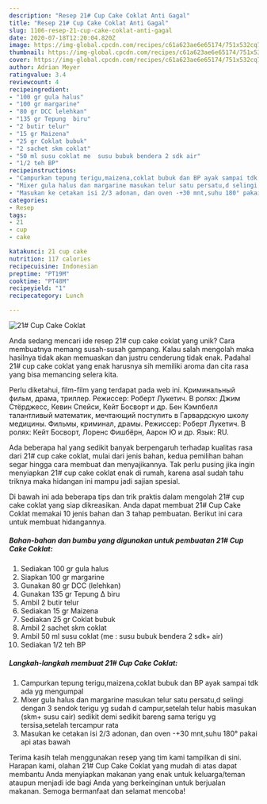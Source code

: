 ```yaml
---
description: "Resep 21# Cup Cake Coklat Anti Gagal"
title: "Resep 21# Cup Cake Coklat Anti Gagal"
slug: 1106-resep-21-cup-cake-coklat-anti-gagal
date: 2020-07-18T12:20:04.820Z
image: https://img-global.cpcdn.com/recipes/c61a623ae6e65174/751x532cq70/21-cup-cake-coklat-foto-resep-utama.jpg
thumbnail: https://img-global.cpcdn.com/recipes/c61a623ae6e65174/751x532cq70/21-cup-cake-coklat-foto-resep-utama.jpg
cover: https://img-global.cpcdn.com/recipes/c61a623ae6e65174/751x532cq70/21-cup-cake-coklat-foto-resep-utama.jpg
author: Adrian Meyer
ratingvalue: 3.4
reviewcount: 4
recipeingredient:
- "100 gr gula halus"
- "100 gr margarine"
- "80 gr DCC lelehkan"
- "135 gr Tepung  biru"
- "2 butir telur"
- "15 gr Maizena"
- "25 gr Coklat bubuk"
- "2 sachet skm coklat"
- "50 ml susu coklat me  susu bubuk bendera 2 sdk air"
- "1/2 teh BP"
recipeinstructions:
- "Campurkan tepung terigu,maizena,coklat bubuk dan BP ayak sampai tdk ada yg mengumpal"
- "Mixer gula halus dan margarine masukan telur satu persatu,d selingi dengan 3 sendok terigu yg sudah d campur,setelah telur habis masukan (skm+ susu cair) sedikit demi sedikit bareng sama terigu yg tersisa,setelah tercampur rata"
- "Masukan ke cetakan isi 2/3 adonan, dan oven -+30 mnt,suhu 180° pakai api atas bawah"
categories:
- Resep
tags:
- 21
- cup
- cake

katakunci: 21 cup cake 
nutrition: 117 calories
recipecuisine: Indonesian
preptime: "PT19M"
cooktime: "PT48M"
recipeyield: "1"
recipecategory: Lunch

---
```



![21# Cup Cake Coklat](https://img-global.cpcdn.com/recipes/c61a623ae6e65174/751x532cq70/21-cup-cake-coklat-foto-resep-utama.jpg)

Anda sedang mencari ide resep 21# cup cake coklat yang unik? Cara membuatnya memang susah-susah gampang. Kalau salah mengolah maka hasilnya tidak akan memuaskan dan justru cenderung tidak enak. Padahal 21# cup cake coklat yang enak harusnya sih memiliki aroma dan cita rasa yang bisa memancing selera kita.

Perlu diketahui, film-film yang terdapat pada web ini. Криминальный фильм, драма, триллер. Режиссер: Роберт Лукетич. В ролях: Джим Стёрджесс, Кевин Спейси, Кейт Босворт и др. Бен Кэмпбелл талантливый математик, мечтающий поступить в Гарвардскую школу медицины. Фильмы, криминал, драмы. Режиссер: Роберт Лукетич. В ролях: Кейт Босворт, Лоренс Фишбёрн, Аарон Ю и др. Язык: RU.

Ada beberapa hal yang sedikit banyak berpengaruh terhadap kualitas rasa dari 21# cup cake coklat, mulai dari jenis bahan, kedua pemilihan bahan segar hingga cara membuat dan menyajikannya. Tak perlu pusing jika ingin menyiapkan 21# cup cake coklat enak di rumah, karena asal sudah tahu triknya maka hidangan ini mampu jadi sajian spesial.


Di bawah ini ada beberapa tips dan trik praktis dalam mengolah 21# cup cake coklat yang siap dikreasikan. Anda dapat membuat 21# Cup Cake Coklat memakai 10 jenis bahan dan 3 tahap pembuatan. Berikut ini cara untuk membuat hidangannya.

<!--inarticleads1-->

##### Bahan-bahan dan bumbu yang digunakan untuk pembuatan 21# Cup Cake Coklat:

1. Sediakan 100 gr gula halus
1. Siapkan 100 gr margarine
1. Gunakan 80 gr DCC (lelehkan)
1. Gunakan 135 gr Tepung ∆ biru
1. Ambil 2 butir telur
1. Sediakan 15 gr Maizena
1. Sediakan 25 gr Coklat bubuk
1. Ambil 2 sachet skm coklat
1. Ambil 50 ml susu coklat (me : susu bubuk bendera 2 sdk+ air)
1. Sediakan 1/2 teh BP




<!--inarticleads2-->

##### Langkah-langkah membuat 21# Cup Cake Coklat:

1. Campurkan tepung terigu,maizena,coklat bubuk dan BP ayak sampai tdk ada yg mengumpal
1. Mixer gula halus dan margarine masukan telur satu persatu,d selingi dengan 3 sendok terigu yg sudah d campur,setelah telur habis masukan (skm+ susu cair) sedikit demi sedikit bareng sama terigu yg tersisa,setelah tercampur rata
1. Masukan ke cetakan isi 2/3 adonan, dan oven -+30 mnt,suhu 180° pakai api atas bawah




Terima kasih telah menggunakan resep yang tim kami tampilkan di sini. Harapan kami, olahan 21# Cup Cake Coklat yang mudah di atas dapat membantu Anda menyiapkan makanan yang enak untuk keluarga/teman ataupun menjadi ide bagi Anda yang berkeinginan untuk berjualan makanan. Semoga bermanfaat dan selamat mencoba!

